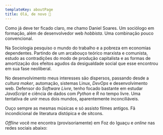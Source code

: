 ```yaml
---
templateKey: aboutPage
title: Olá, de novo 👋
---
```

Como já deve ter ficado claro, me chamo Daniel Soares. Um sociólogo em formação, além de desenvolvedor web *hobbista*. Uma combinação pouco convencional.

Na Sociologia pesquiso o mundo do trabalho e a pobreza em economias dependentes. Partindo de um arcabouço teórico marxista e comunista, estudo as contradições do modo de produção capitalista e as formas de amortização dos efeitos agudos da desigualdade social que esse encontrou em sua fase neoliberal.

No desenvolvimento meus interesses são dispersos, passando desde a *cultura maker*, automação, sistemas Linux, *DevOps* e desenvolvimento web. Defensor do *Software Livre*, tenho focado bastante em estudar *JavaScript* e ciência de dados com *Python* e *R* no tempo livre. Uma tentativa de unir meus dois mundos, aparentemente inconciliáveis.

Ouço sempre as mesmas músicas e só assisto filmes antigos. Fã incondicional de literatura distópica e de sitcons.

*Offline* você me encontra (provisoriamente) em Foz do Iguaçu e *online* nas redes sociais abaixo: